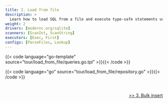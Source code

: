 ```yaml
---
title: 2. Load from file
description: >
  Learn how to load SQL from a file and execute type-safe statements using sqlt.
weight: 2
drivers: [modernc.org/sqlite]
scanners: [ScanInt, ScanString]
executors: [Exec, First]
configs: [ParseFiles, Lookup]
---
```



{{< code language="go-template" source="tour/load_from_file/queries.go.tpl" >}}{{< /code >}}

{{< code language="go" source="tour/load_from_file/repository.go" >}}{{< /code >}}

<div style="padding-top: 2em; text-align: right"><a href="/tour/3_bulk_insert/">>> 3. Bulk insert</a></div>
